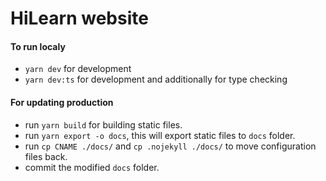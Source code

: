 # HiLearn website

#### To run localy

- `yarn dev` for development
- `yarn dev:ts` for development and additionally for type checking 

#### For updating production

- run `yarn build` for building static files.
- run `yarn export -o docs`, this will export static files to `docs` folder.
- run `cp CNAME ./docs/` and `cp .nojekyll ./docs/` to move configuration files back.
- commit the modified `docs` folder.